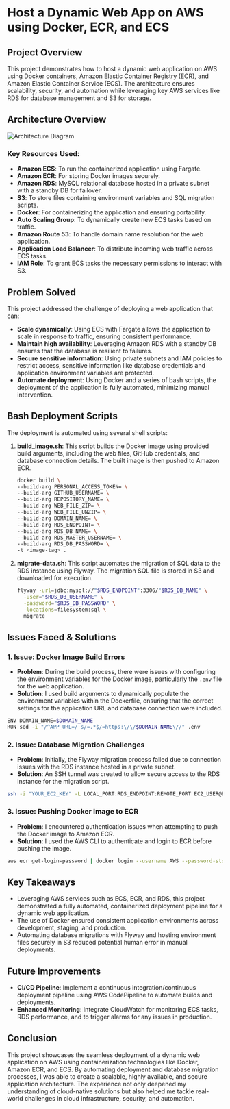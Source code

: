# Host a Dynamic Web App on AWS using Docker, ECR, and ECS

## Project Overview

This project demonstrates how to host a dynamic web application on AWS using Docker containers, Amazon Elastic Container Registry (ECR), and Amazon Elastic Container Service (ECS). The architecture ensures scalability, security, and automation while leveraging key AWS services like RDS for database management and S3 for storage.

## Architecture Overview

![Architecture Diagram](path-to-diagram)

### Key Resources Used:

- **Amazon ECS**: To run the containerized application using Fargate.
- **Amazon ECR**: For storing Docker images securely.
- **Amazon RDS**: MySQL relational database hosted in a private subnet with a standby DB for failover.
- **S3**: To store files containing environment variables and SQL migration scripts.
- **Docker**: For containerizing the application and ensuring portability.
- **Auto Scaling Group**: To dynamically create new ECS tasks based on traffic.
- **Amazon Route 53**: To handle domain name resolution for the web application.
- **Application Load Balancer**: To distribute incoming web traffic across ECS tasks.
- **IAM Role**: To grant ECS tasks the necessary permissions to interact with S3.

## Problem Solved

This project addressed the challenge of deploying a web application that can:

- **Scale dynamically**: Using ECS with Fargate allows the application to scale in response to traffic, ensuring consistent performance.
- **Maintain high availability**: Leveraging Amazon RDS with a standby DB ensures that the database is resilient to failures.
- **Secure sensitive information**: Using private subnets and IAM policies to restrict access, sensitive information like database credentials and application environment variables are protected.
- **Automate deployment**: Using Docker and a series of bash scripts, the deployment of the application is fully automated, minimizing manual intervention.

## Bash Deployment Scripts

The deployment is automated using several shell scripts:

1. **build_image.sh**:
   This script builds the Docker image using provided build arguments, including the web files, GitHub credentials, and database connection details. The built image is then pushed to Amazon ECR.
   ```bash
   docker build \
   --build-arg PERSONAL_ACCESS_TOKEN= \
   --build-arg GITHUB_USERNAME= \
   --build-arg REPOSITORY_NAME= \
   --build-arg WEB_FILE_ZIP= \
   --build-arg WEB_FILE_UNZIP= \
   --build-arg DOMAIN_NAME= \
   --build-arg RDS_ENDPOINT= \
   --build-arg RDS_DB_NAME= \
   --build-arg RDS_MASTER_USERNAME= \
   --build-arg RDS_DB_PASSWORD= \
   -t <image-tag> .
   ```

2. **migrate-data.sh**:
   This script automates the migration of SQL data to the RDS instance using Flyway. The migration SQL file is stored in S3 and downloaded for execution.
   ```bash
   flyway -url=jdbc:mysql://"$RDS_ENDPOINT":3306/"$RDS_DB_NAME" \
     -user="$RDS_DB_USERNAME" \
     -password="$RDS_DB_PASSWORD" \
     -locations=filesystem:sql \
     migrate
   ```

## Issues Faced & Solutions

### 1. **Issue: Docker Image Build Errors**
   - **Problem**: During the build process, there were issues with configuring the environment variables for the Docker image, particularly the `.env` file for the web application.
   - **Solution**: I used build arguments to dynamically populate the environment variables within the Dockerfile, ensuring that the correct settings for the application URL and database connection were included.
   ```bash
   ENV DOMAIN_NAME=$DOMAIN_NAME
   RUN sed -i "/^APP_URL=/ s/=.*$/=https:\/\/$DOMAIN_NAME\//" .env
   ```

### 2. **Issue: Database Migration Challenges**
   - **Problem**: Initially, the Flyway migration process failed due to connection issues with the RDS instance hosted in a private subnet.
   - **Solution**: An SSH tunnel was created to allow secure access to the RDS instance for the migration script.
   ```bash
   ssh -i "YOUR_EC2_KEY" -L LOCAL_PORT:RDS_ENDPOINT:REMOTE_PORT EC2_USER@EC2_HOST -N -f
   ```

### 3. **Issue: Pushing Docker Image to ECR**
   - **Problem**: I encountered authentication issues when attempting to push the Docker image to Amazon ECR.
   - **Solution**: I used the AWS CLI to authenticate and login to ECR before pushing the image.
   ```bash
   aws ecr get-login-password | docker login --username AWS --password-stdin <aws_account_id>.dkr.ecr.<region>.amazonaws.com
   ```

## Key Takeaways

- Leveraging AWS services such as ECS, ECR, and RDS, this project demonstrated a fully automated, containerized deployment pipeline for a dynamic web application.
- The use of Docker ensured consistent application environments across development, staging, and production.
- Automating database migrations with Flyway and hosting environment files securely in S3 reduced potential human error in manual deployments.

## Future Improvements

- **CI/CD Pipeline**: Implement a continuous integration/continuous deployment pipeline using AWS CodePipeline to automate builds and deployments.
- **Enhanced Monitoring**: Integrate CloudWatch for monitoring ECS tasks, RDS performance, and to trigger alarms for any issues in production.

## Conclusion

This project showcases the seamless deployment of a dynamic web application on AWS using containerization technologies like Docker, Amazon ECR, and ECS. By automating deployment and database migration processes, I was able to create a scalable, highly available, and secure application architecture. The experience not only deepened my understanding of cloud-native solutions but also helped me tackle real-world challenges in cloud infrastructure, security, and automation.
